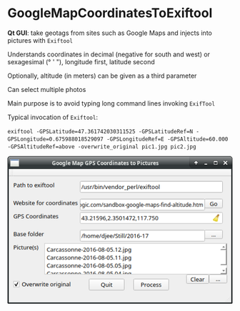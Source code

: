 # GoogleMapCoordinatesToExiftool
**Qt GUI**: take geotags from sites such as Google Maps and injects into pictures with `Exiftool`

Understands coordinates in decimal (negative for south and west) or sexagesimal (° ' "), longitude first, latitude second

Optionally, altitude (in meters) can be given as a third parameter

Can select multiple photos

Main purpose is to avoid typing long command lines invoking `ExifTool`

Typical invocation of `Exiftool`:

`exiftool -GPSLatitude=47.361742030311525 -GPSLatitudeRef=N -GPSLongitude=0.675988018529097 -GPSLongitudeRef=E -GPSAltitude=60.000 -GPSAltitudeRef=above -overwrite_original pic1.jpg pic2.jpg`

![](screenshot.png)